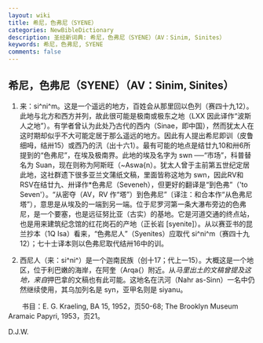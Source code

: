 ```yaml
---
layout: wiki
title: 希尼，色弗尼（SYENE）
categories: NewBibleDictionary
description: 圣经新词典: 希尼，色弗尼（SYENE）（AV：Sinim, Sinites）
keywords: 希尼，色弗尼, SYENE
comments: false
---
```


## 希尼，色弗尼（SYENE）（AV：Sinim, Sinites）

1. 来：si^ni^m。这是一个遥远的地方，百姓会从那里回以色列（赛四十九12）。此地与北方和西方并列，故此很可能是极南或极东之地（LXX 因此译作“波斯人之地”）。有学者曾认为此处乃古代的西内（Sinae，即中国），然而犹太人在这时期却似乎不大可能定居于那么遥远的地方。因此有人提出希尼即训（皮鲁细呣，结卅15）或西乃的汛（出十六1）。最有可能的地点是结廿九10和卅6所提到的“色弗尼”，在埃及极南界。此地的埃及名字为 swn ──“市场”，科普替名为 Suan，现在则称为阿斯旺（~Aswa{n）。犹太人曾于主前第五世纪定居此地，这社群遗下很多亚兰文蒲纸文稿，里面皆称这地为 swn，因此RV和RSV在结廿九、卅译作*色弗尼（Seveneh），但更好的翻译是“到色弗”（'to Seven'）。“从密夺（AV，RV 作“塔”）到色弗尼”〔译注：和合本作“从色弗尼塔”），意思是从埃及的一端到另一端。位于尼罗河第一条大瀑布旁边的色弗尼，是一个要塞，也是远征努比亚（古实）的基地。它是河道交通的终点站，也是用来建筑纪念馆的红花岗石的产地（正长岩 [syenite]）。从以赛亚书的昆兰抄本（1Q Isa）看来，“色弗尼人”（Syenites）应取代 si^ni^m（赛四十九12）；七十士译本则以色弗尼取代结卅16中的训。

2. 西尼人（来：si^ni^）是一个迦南民族（创十17；代上一15）。大概这是一个地区，位于利巴嫩的海岸，在阿奎（Arqa{）附近。从*马里出土的文稿曾提及这地，来自*押巴拿的文稿也有此可能。这地名在汛河（Nahr as-Sinn）一名中仍然继续使用，其乌加列名是 syn，亚甲名则是 siyanu。

　　书目：E. G. Kraeling, BA 15, 1952，页50-68; The Brooklyn Museum Aramaic Papyri, 1953，页21。

D.J.W.









